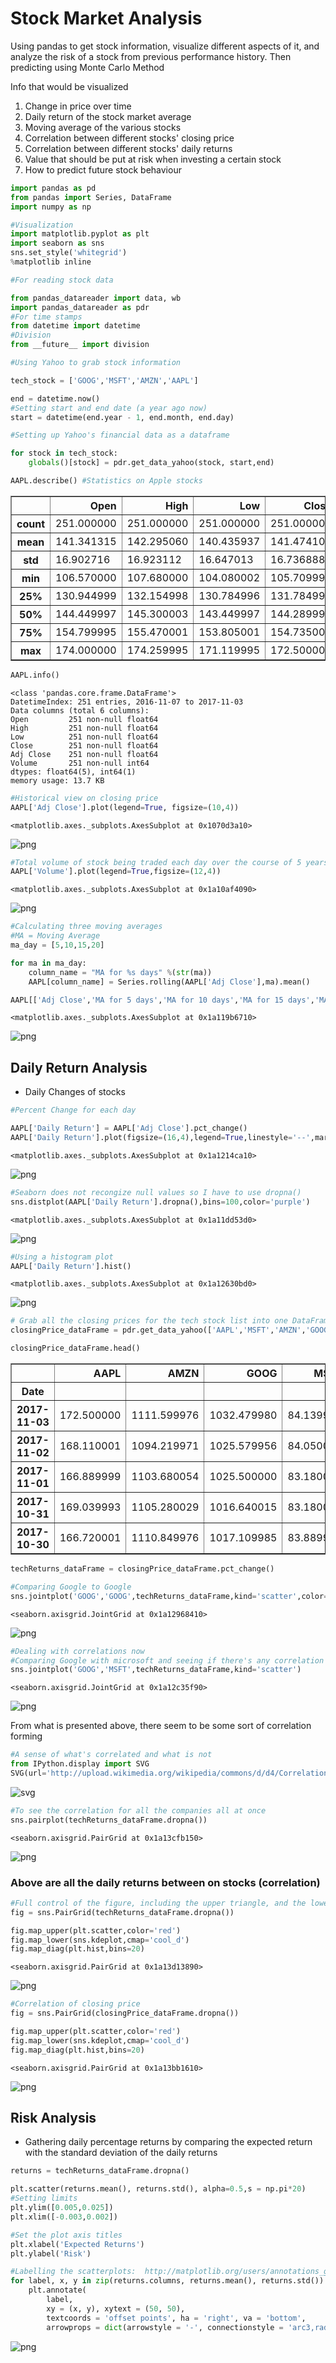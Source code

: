 
# Stock Market Analysis

Using pandas to get stock information, visualize different aspects of it, and analyze the risk of a stock from previous performance history. Then predicting using Monte Carlo Method

Info that would be visualized 

1. Change in price over time
2. Daily return of the stock market average
3. Moving average of the various stocks
4. Correlation between different stocks' closing price
5. Correlation between different stocks' daily returns
6. Value that should be put at risk when investing a certain stock
7. How to predict future stock behaviour 


```python
import pandas as pd
from pandas import Series, DataFrame
import numpy as np

#Visualization
import matplotlib.pyplot as plt
import seaborn as sns
sns.set_style('whitegrid')
%matplotlib inline

#For reading stock data 

from pandas_datareader import data, wb
import pandas_datareader as pdr
#For time stamps 
from datetime import datetime 
#Division
from __future__ import division 
```


```python
#Using Yahoo to grab stock information

tech_stock = ['GOOG','MSFT','AMZN','AAPL']
```


```python
end = datetime.now()
#Setting start and end date (a year ago now)
start = datetime(end.year - 1, end.month, end.day)
```


```python
#Setting up Yahoo's financial data as a dataframe 

for stock in tech_stock:
    globals()[stock] = pdr.get_data_yahoo(stock, start,end)
```


```python
AAPL.describe() #Statistics on Apple stocks 
```

<table border="1" class="dataframe">
  <thead>
    <tr style="text-align: right;">
      <th></th>
      <th>Open</th>
      <th>High</th>
      <th>Low</th>
      <th>Close</th>
      <th>Adj Close</th>
      <th>Volume</th>
    </tr>
  </thead>
  <tbody>
    <tr>
      <th>count</th>
      <td>251.000000</td>
      <td>251.000000</td>
      <td>251.000000</td>
      <td>251.000000</td>
      <td>251.000000</td>
      <td>2.510000e+02</td>
    </tr>
    <tr>
      <th>mean</th>
      <td>141.341315</td>
      <td>142.295060</td>
      <td>140.435937</td>
      <td>141.474103</td>
      <td>140.677993</td>
      <td>2.793747e+07</td>
    </tr>
    <tr>
      <th>std</th>
      <td>16.902716</td>
      <td>16.923112</td>
      <td>16.647013</td>
      <td>16.736888</td>
      <td>17.202225</td>
      <td>1.190328e+07</td>
    </tr>
    <tr>
      <th>min</th>
      <td>106.570000</td>
      <td>107.680000</td>
      <td>104.080002</td>
      <td>105.709999</td>
      <td>104.410980</td>
      <td>1.147590e+07</td>
    </tr>
    <tr>
      <th>25%</th>
      <td>130.944999</td>
      <td>132.154998</td>
      <td>130.784996</td>
      <td>131.784996</td>
      <td>130.165566</td>
      <td>2.067555e+07</td>
    </tr>
    <tr>
      <th>50%</th>
      <td>144.449997</td>
      <td>145.300003</td>
      <td>143.449997</td>
      <td>144.289993</td>
      <td>143.610962</td>
      <td>2.533170e+07</td>
    </tr>
    <tr>
      <th>75%</th>
      <td>154.799995</td>
      <td>155.470001</td>
      <td>153.805001</td>
      <td>154.735001</td>
      <td>154.431870</td>
      <td>3.221495e+07</td>
    </tr>
    <tr>
      <th>max</th>
      <td>174.000000</td>
      <td>174.259995</td>
      <td>171.119995</td>
      <td>172.500000</td>
      <td>172.500000</td>
      <td>1.119850e+08</td>
    </tr>
  </tbody>
</table>
</div>




```python
AAPL.info()
```

    <class 'pandas.core.frame.DataFrame'>
    DatetimeIndex: 251 entries, 2016-11-07 to 2017-11-03
    Data columns (total 6 columns):
    Open         251 non-null float64
    High         251 non-null float64
    Low          251 non-null float64
    Close        251 non-null float64
    Adj Close    251 non-null float64
    Volume       251 non-null int64
    dtypes: float64(5), int64(1)
    memory usage: 13.7 KB



```python
#Historical view on closing price
AAPL['Adj Close'].plot(legend=True, figsize=(10,4))
```




    <matplotlib.axes._subplots.AxesSubplot at 0x1070d3a10>




![png](https://github.com/DZcoderX/Stock-Market-Analysis/blob/master/Graphs/output_7_1.png?raw=true)



```python
#Total volume of stock being traded each day over the course of 5 years
AAPL['Volume'].plot(legend=True,figsize=(12,4))
```




    <matplotlib.axes._subplots.AxesSubplot at 0x1a10af4090>




![png](https://github.com/DZcoderX/Stock-Market-Analysis/blob/master/Graphs/output_8_1.png?raw=true)



```python
#Calculating three moving averages 
#MA = Moving Average
ma_day = [5,10,15,20]

for ma in ma_day:
    column_name = "MA for %s days" %(str(ma))
    AAPL[column_name] = Series.rolling(AAPL['Adj Close'],ma).mean()

```


```python
AAPL[['Adj Close','MA for 5 days','MA for 10 days','MA for 15 days','MA for 20 days']].plot(subplots=False,figsize=(10,4))
```




    <matplotlib.axes._subplots.AxesSubplot at 0x1a119b6710>




![png](https://github.com/DZcoderX/Stock-Market-Analysis/blob/master/Graphs/output_10_1.png?raw=true)


## Daily Return Analysis

- Daily Changes of stocks


```python
#Percent Change for each day 

AAPL['Daily Return'] = AAPL['Adj Close'].pct_change()
AAPL['Daily Return'].plot(figsize=(16,4),legend=True,linestyle='--',marker='o')
```




    <matplotlib.axes._subplots.AxesSubplot at 0x1a1214ca10>




![png](https://github.com/DZcoderX/Stock-Market-Analysis/blob/master/Graphs/output_12_1.png?raw=true)



```python
#Seaborn does not recongize null values so I have to use dropna()
sns.distplot(AAPL['Daily Return'].dropna(),bins=100,color='purple')
```




    <matplotlib.axes._subplots.AxesSubplot at 0x1a11dd53d0>




![png](https://github.com/DZcoderX/Stock-Market-Analysis/blob/master/Graphs/output_13_1.png?raw=true)



```python
#Using a histogram plot
AAPL['Daily Return'].hist()
```




    <matplotlib.axes._subplots.AxesSubplot at 0x1a12630bd0>




![png](https://github.com/DZcoderX/Stock-Market-Analysis/blob/master/Graphs/output_14_1.png?raw=true)



```python
# Grab all the closing prices for the tech stock list into one DataFrame
closingPrice_dataFrame = pdr.get_data_yahoo(['AAPL','MSFT','AMZN','GOOG'],start,end)['Adj Close']
```


```python
closingPrice_dataFrame.head()
```





<table border="1" class="dataframe">
  <thead>
    <tr style="text-align: right;">
      <th></th>
      <th>AAPL</th>
      <th>AMZN</th>
      <th>GOOG</th>
      <th>MSFT</th>
    </tr>
    <tr>
      <th>Date</th>
      <th></th>
      <th></th>
      <th></th>
      <th></th>
    </tr>
  </thead>
  <tbody>
    <tr>
      <th>2017-11-03</th>
      <td>172.500000</td>
      <td>1111.599976</td>
      <td>1032.479980</td>
      <td>84.139999</td>
    </tr>
    <tr>
      <th>2017-11-02</th>
      <td>168.110001</td>
      <td>1094.219971</td>
      <td>1025.579956</td>
      <td>84.050003</td>
    </tr>
    <tr>
      <th>2017-11-01</th>
      <td>166.889999</td>
      <td>1103.680054</td>
      <td>1025.500000</td>
      <td>83.180000</td>
    </tr>
    <tr>
      <th>2017-10-31</th>
      <td>169.039993</td>
      <td>1105.280029</td>
      <td>1016.640015</td>
      <td>83.180000</td>
    </tr>
    <tr>
      <th>2017-10-30</th>
      <td>166.720001</td>
      <td>1110.849976</td>
      <td>1017.109985</td>
      <td>83.889999</td>
    </tr>
  </tbody>
</table>
</div>




```python
techReturns_dataFrame = closingPrice_dataFrame.pct_change()
```


```python
#Comparing Google to Google
sns.jointplot('GOOG','GOOG',techReturns_dataFrame,kind='scatter',color='cyan')
```




    <seaborn.axisgrid.JointGrid at 0x1a12968410>




![png](https://github.com/DZcoderX/Stock-Market-Analysis/blob/master/Graphs/output_18_1.png?raw=true)



```python
#Dealing with correlations now 
#Comparing Google with microsoft and seeing if there's any correlation 
sns.jointplot('GOOG','MSFT',techReturns_dataFrame,kind='scatter')
```




    <seaborn.axisgrid.JointGrid at 0x1a12c35f90>




![png](https://github.com/DZcoderX/Stock-Market-Analysis/blob/master/Graphs/output_19_1.png?raw=true)


From what is presented above, there seem to be some sort of correlation forming


```python
#A sense of what's correlated and what is not
from IPython.display import SVG
SVG(url='http://upload.wikimedia.org/wikipedia/commons/d/d4/Correlation_examples2.svg')
```




![svg](https://i.gyazo.com/962eccac8e3b1f398eaadcc6852d2e18.png)




```python
#To see the correlation for all the companies all at once
sns.pairplot(techReturns_dataFrame.dropna())
```




    <seaborn.axisgrid.PairGrid at 0x1a13cfb150>




![png](https://github.com/DZcoderX/Stock-Market-Analysis/blob/master/Graphs/output_22_1.png?raw=true)


### Above are all the daily returns between on stocks (correlation) 


```python
#Full control of the figure, including the upper triangle, and the lower triangle
fig = sns.PairGrid(techReturns_dataFrame.dropna())

fig.map_upper(plt.scatter,color='red')
fig.map_lower(sns.kdeplot,cmap='cool_d')
fig.map_diag(plt.hist,bins=20)
```




    <seaborn.axisgrid.PairGrid at 0x1a13d13890>




![png](https://github.com/DZcoderX/Stock-Market-Analysis/blob/master/Graphs/output_24_1.png?raw=true)



```python
#Correlation of closing price
fig = sns.PairGrid(closingPrice_dataFrame.dropna())

fig.map_upper(plt.scatter,color='red')
fig.map_lower(sns.kdeplot,cmap='cool_d')
fig.map_diag(plt.hist,bins=20)
```




    <seaborn.axisgrid.PairGrid at 0x1a13bb1610>




![png](https://github.com/DZcoderX/Stock-Market-Analysis/blob/master/Graphs/output_25_1.png?raw=true)


## Risk Analysis 

- Gathering daily percentage returns by comparing the expected return with the standard deviation of the daily returns


```python
returns = techReturns_dataFrame.dropna()
```


```python
plt.scatter(returns.mean(), returns.std(), alpha=0.5,s = np.pi*20)
#Setting limits
plt.ylim([0.005,0.025])
plt.xlim([-0.003,0.002])

#Set the plot axis titles
plt.xlabel('Expected Returns')
plt.ylabel('Risk')

#Labelling the scatterplots:  http://matplotlib.org/users/annotations_guide.html
for label, x, y in zip(returns.columns, returns.mean(), returns.std()):
    plt.annotate(
        label, 
        xy = (x, y), xytext = (50, 50),
        textcoords = 'offset points', ha = 'right', va = 'bottom',
        arrowprops = dict(arrowstyle = '-', connectionstyle = 'arc3,rad=-0.3'))
```


![png](https://github.com/DZcoderX/Stock-Market-Analysis/blob/master/Graphs/output_28_0.png?raw=true)

